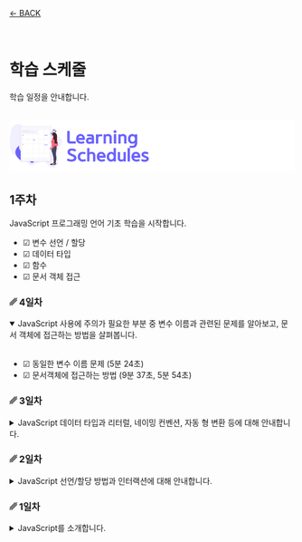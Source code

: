 [← BACK](../README.md)

<br />

# 학습 스케줄

학습 일정을 안내합니다.

<br />

<img src="../../assets/cover--calendar.png" alt />

## 1주차

JavaScript 프로그래밍 언어 기초 학습을 시작합니다.

- ☑︎ 변수 선언 / 할당
- ☑︎ 데이터 타입
- ☑︎ 함수
- ☑︎ 문서 객체 접근

### ␥ 4일차

<details open>
  <summary>JavaScript 사용에 주의가 필요한 부분 중 변수 이름과 관련된 문제를 알아보고, 문서 객체에 접근하는 방법을 살펴봅니다.</summary>
  <br />

  - ☑︎ 동일한 변수 이름 문제 (5분 24초)
  - ☑︎ 문서객체에 접근하는 방법 (9분 37초, 5분 54초)
</details>

### ␥ 3일차

<details>
  <summary>JavaScript 데이터 타입과 리터럴, 네이밍 컨벤션, 자동 형 변환 등에 대해 안내합니다.</summary>
  <br />

  - ☑︎ 데이터 타입 / 리터럴 (9분 50초)
  - ☑︎ 네이밍 컨벤션 (2분 22초)
  - ☑︎ 동적 형 지정 / 자동 형 변환 (14분 4초)
</details>

### ␥ 2일차

<details>
  <summary>JavaScript 선언/할당 방법과 인터랙션에 대해 안내합니다.</summary>
  <br />

  - ☑︎ 선언 / 할당 (14분 22초)
  - ☑︎ Start! 인터랙션 (5분 31초)
</details>

### ␥ 1일차

<details>
  <summary>JavaScript를 소개합니다.</summary>
  <br />

  - ☑︎ JavaScript란? (2분 41초)
  - ☑︎ 최고의 교과서 (9분 8초)
  - ☑︎ 워밍 업! - Console 패널 (2분 17초)
  - ☑︎ 코멘트 / 디버깅 (4분 22초)
</details>
